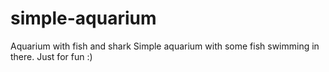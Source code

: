 # simple-aquarium
Aquarium with fish and shark
Simple aquarium with some fish swimming in there. Just for fun :)
